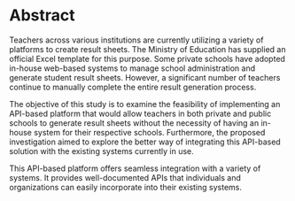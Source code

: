 # Abstract


Teachers across various institutions are currently utilizing a variety of platforms to create result sheets. The Ministry of Education has supplied an official Excel template for this purpose. Some private schools have adopted in-house web-based systems to manage school administration and generate student result sheets. However, a significant number of teachers continue to manually complete the entire result generation process.

The objective of this study is to examine the feasibility of implementing an API-based platform that would allow teachers in both private and public schools to generate result sheets without the necessity of having an in-house system for their respective schools. Furthermore, the proposed investigation aimed to explore the better way of integrating this API-based solution with the existing systems currently in use.

This API-based platform offers seamless integration with a variety of systems. It provides well-documented APIs that individuals and organizations can easily incorporate into their existing systems.